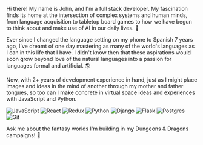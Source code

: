 <!-- ### Hi there 👋 -->
Hi there! My name is John, and I'm a full stack developer. My fascination finds its home at the intersection of complex systems and human minds, from language acquisition to tabletop board games to how we have begun to think about and make use of AI in our daily lives. 🔮

Ever since I changed the language setting on my phone to Spanish 7 years ago, I've dreamt of one day mastering as many of the world's languages as I can in this life that I have. I didn't know then that these aspirations would soon grow beyond love of the natural languages into a passion for languages formal and artificial. 🌎

Now, with 2+ years of development experience in hand, just as I might place images and ideas in the mind of another through my mother and father tongues, so too can I make concrete in virtual space ideas and experiences with JavaScript and Python.

![JavaScript](https://img.shields.io/badge/javascript-%23323330.svg?style=for-the-badge&logo=javascript&logoColor=%23F7DF1E)
![React](https://img.shields.io/badge/react-%2320232a.svg?style=for-the-badge&logo=react&logoColor=%2361DAFB)
![Redux](https://img.shields.io/badge/redux-%23593d88.svg?style=for-the-badge&logo=redux&logoColor=white)
![Python](https://img.shields.io/badge/python-3670A0?style=for-the-badge&logo=python&logoColor=ffdd54)
![Django](https://img.shields.io/badge/django-%23092E20.svg?style=for-the-badge&logo=django&logoColor=white)
![Flask](https://img.shields.io/badge/flask-%23000.svg?style=for-the-badge&logo=flask&logoColor=white)
![Postgres](https://img.shields.io/badge/postgres-%23316192.svg?style=for-the-badge&logo=postgresql&logoColor=white)
![Git](https://img.shields.io/badge/git-%23F05033.svg?style=for-the-badge&logo=git&logoColor=white)

Ask me about the fantasy worlds I'm building in my Dungeons & Dragons campaigns! 🐉
<!--
![John's GitHub stats](https://github-readme-stats.vercel.app/api?username=jwily&show_icons=true)

**jwily/jwily** is a ✨ _special_ ✨ repository because its `README.md` (this file) appears on your GitHub profile.

Here are some ideas to get you started:

- 🔭 I’m currently working on ...
- 🌱 I’m currently learning ...
- 👯 I’m looking to collaborate on ...
- 🤔 I’m looking for help with ...
- 💬 Ask me about ...
- 📫 How to reach me: ...
- 😄 Pronouns: ...
- ⚡ Fun fact: ...
-->
